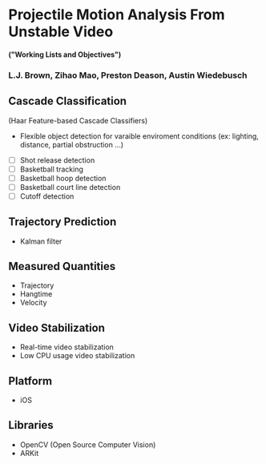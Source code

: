 # Projectile Motion Analysis From Unstable Video 
#### ("Working Lists and Objectives")
### L.J. Brown, Zihao Mao, Preston Deason, Austin Wiedebusch

## Cascade Classification

(Haar Feature-based Cascade Classifiers)

* Flexible object detection for varaible enviroment conditions (ex: lighting, distance, partial obstruction ...)
- [ ] Shot release detection
- [ ] Basketball tracking
- [ ] Basketball hoop detection
- [ ] Basketball court line detection
- [ ] Cutoff detection

## Trajectory Prediction 

* Kalman filter

## Measured Quantities 

* Trajectory
* Hangtime
* Velocity

## Video Stabilization

* Real-time video stabilization
* Low CPU usage video stabilization

## Platform

* iOS

## Libraries

* OpenCV (Open Source Computer Vision)
* ARKit
